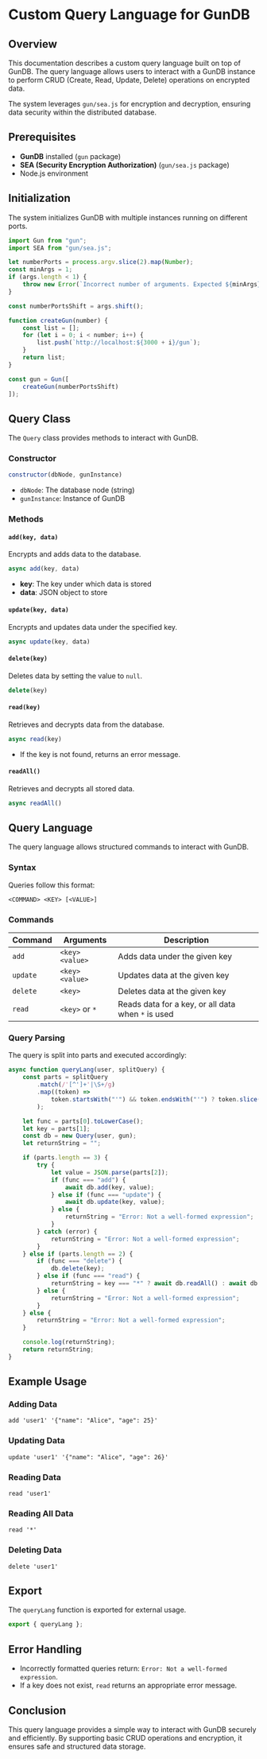 # Custom Query Language for GunDB

## Overview
This documentation describes a custom query language built on top of GunDB. The query language allows users to interact with a GunDB instance to perform CRUD (Create, Read, Update, Delete) operations on encrypted data.

The system leverages `gun/sea.js` for encryption and decryption, ensuring data security within the distributed database.

## Prerequisites
- **GunDB** installed (`gun` package)
- **SEA (Security Encryption Authorization)** (`gun/sea.js` package)
- Node.js environment

## Initialization
The system initializes GunDB with multiple instances running on different ports.

```javascript
import Gun from "gun";
import SEA from "gun/sea.js";

let numberPorts = process.argv.slice(2).map(Number);
const minArgs = 1;
if (args.length < 1) {
    throw new Error(`Incorrect number of arguments. Expected ${minArgs}, but got ${args.length}.`);
}

const numberPortsShift = args.shift();

function createGun(number) {
    const list = [];
    for (let i = 0; i < number; i++) {
        list.push(`http://localhost:${3000 + i}/gun`);
    }
    return list;
}

const gun = Gun([
    createGun(numberPortsShift)
]);
```

## Query Class
The `Query` class provides methods to interact with GunDB.

### Constructor
```javascript
constructor(dbNode, gunInstance)
```
- `dbNode`: The database node (string)
- `gunInstance`: Instance of GunDB

### Methods

#### `add(key, data)`
Encrypts and adds data to the database.
```javascript
async add(key, data)
```
- **key**: The key under which data is stored
- **data**: JSON object to store

#### `update(key, data)`
Encrypts and updates data under the specified key.
```javascript
async update(key, data)
```

#### `delete(key)`
Deletes data by setting the value to `null`.
```javascript
delete(key)
```

#### `read(key)`
Retrieves and decrypts data from the database.
```javascript
async read(key)
```
- If the key is not found, returns an error message.

#### `readAll()`
Retrieves and decrypts all stored data.
```javascript
async readAll()
```

## Query Language
The query language allows structured commands to interact with GunDB.

### Syntax
Queries follow this format:
```
<COMMAND> <KEY> [<VALUE>]
```

### Commands
| Command  | Arguments | Description |
|----------|----------|-------------|
| `add`    | `<key> <value>` | Adds data under the given key |
| `update` | `<key> <value>` | Updates data at the given key |
| `delete` | `<key>`         | Deletes data at the given key |
| `read`   | `<key>` or `*`  | Reads data for a key, or all data when `*` is used |

### Query Parsing
The query is split into parts and executed accordingly:
```javascript
async function queryLang(user, splitQuery) {
    const parts = splitQuery
        .match(/'[^']+'|\S+/g)
        .map((token) =>
            token.startsWith("'") && token.endsWith("'") ? token.slice(1, -1) : token
        );

    let func = parts[0].toLowerCase();
    let key = parts[1];
    const db = new Query(user, gun);
    let returnString = "";

    if (parts.length == 3) {
        try {
            let value = JSON.parse(parts[2]);
            if (func === "add") {
                await db.add(key, value);
            } else if (func === "update") {
                await db.update(key, value);
            } else {
                returnString = "Error: Not a well-formed expression";
            }
        } catch (error) {
            returnString = "Error: Not a well-formed expression";
        }
    } else if (parts.length == 2) {
        if (func === "delete") {
            db.delete(key);
        } else if (func === "read") {
            returnString = key === "*" ? await db.readAll() : await db.read(key);
        } else {
            returnString = "Error: Not a well-formed expression";
        }
    } else {
        returnString = "Error: Not a well-formed expression";
    }

    console.log(returnString);
    return returnString;
}
```

## Example Usage

### Adding Data
```
add 'user1' '{"name": "Alice", "age": 25}'
```

### Updating Data
```
update 'user1' '{"name": "Alice", "age": 26}'
```

### Reading Data
```
read 'user1'
```

### Reading All Data
```
read '*'
```

### Deleting Data
```
delete 'user1'
```

## Export
The `queryLang` function is exported for external usage.
```javascript
export { queryLang };
```

## Error Handling
- Incorrectly formatted queries return: `Error: Not a well-formed expression`.
- If a key does not exist, `read` returns an appropriate error message.

## Conclusion
This query language provides a simple way to interact with GunDB securely and efficiently. By supporting basic CRUD operations and encryption, it ensures safe and structured data storage.

